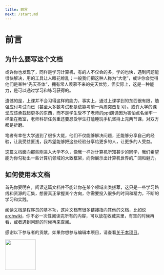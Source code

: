 ```yaml
---
title: 前言
next: /start.md
---
```

# 前言

## 为什么要写这个文档

或许你也发现了，同样是学习计算机，有的人不仅会的多，学的也快，遇到问题能很快解决，用的工具让人眼花缭乱；一般我们把这种人称为“大佬”，或许你会觉得他们是某种“先天圣体”，拥有常人羡慕不来的先天优势，但实际上，这是一种能力，是可以通过学习和练习获得的。

遗憾的是，上课并不会习得这样的能力，事实上，通过上课学到的东西很有限，勉强应付考试而已（甚至大多数考试都是依靠考前一两周突击复习）。或许大学的课堂应该承载起更多的东西，而不是学生受不了老师的ppt朗诵因为害怕点名坐牢一样坐在教室，老师科研任务重还要忍受学生打瞌睡玩手机坚持上完两节课，对双方都是折磨。

笔者有幸在大学遇到了很多大佬，他们不仅能够解决问题，还能够分享自己的经验，让我受益匪浅，我希望能够把这些经验分享给更多的人，让更多的人受益。

这篇文档面向那些刚进入大学不久，像我一样对计算机所知甚少的同学，我们希望能为你勾勒出一些计算机领域的大致框架，向你展示出计算机世界的广阔和魅力。

## 如何使用本文档

首先你要明白，阅读这篇文档并不能让你在某个领域出类拔萃，这只是一些学习路线和资源的汇集，想要真正掌握某个方向，你需要投入很多的时间和精力，不断的学习和实践。

阅读文档是程序员的基本功，这片文档有很多链接指向其他的文档，比如说[archwiki](https://wiki.archlinux.org/)，你不必一次性阅读完所有的内容，可以放在收藏夹里，有空的时候再看，或者遇到问题的时候再来查阅。

感谢以下参与者的贡献，如果你想参与编辑本项目，请查看[关于本项目](/about.md)。
<p align="left">
    <a href="https://github.com/kungfudaibi/kungfudaibi.github.io/graphs/contributors">
        <img width="100" src="https://contrib.rocks/image?repo=kungfudaibi/kungfudaibi.github.io&max=300&columns=5" />
    </a>
</p>


